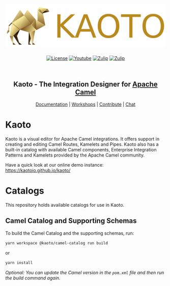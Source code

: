 <h1 align="center">
  <img src="https://github.com/KaotoIO/kaoto.io/blob/main/assets/media/logo-kaoto.png" alt="Kaoto">
</h1>

<p align=center>
  <a href="https://github.com/KaotoIO/catalogs/blob/main/LICENSE"><img src="https://img.shields.io/github/license/KaotoIO/catalogs?color=blue&style=for-the-badge" alt="License"/></a>
  <a href="https://www.youtube.com/@KaotoIO"><img src="https://img.shields.io/badge/Youtube-Follow-brightgreen?color=red&style=for-the-badge" alt="Youtube"" alt="Follow on Youtube"></a>
  <a href="https://camel.zulipchat.com/#narrow/stream/441302-kaoto"><img src="https://img.shields.io/badge/zulip-join_chat-brightgreen?color=yellow&style=for-the-badge" alt="Zulip"/></a>
  <a href="https://kaoto.io"><img src="https://img.shields.io/badge/Kaoto.io-Visit-white?color=indigo&style=for-the-badge" alt="Zulip"/></a>
</p><br/>

<h2 align="center">Kaoto - The Integration Designer for <a href="https://camel.apache.org">Apache Camel</a></h2>

<p align="center">
  <a href="https://kaoto.io/docs/installation">Documentation</a> | 
  <a href="https://kaoto.io/workshop/">Workshops</a> | 
  <a href="https://kaoto.io/contribute/">Contribute</a> | 
  <a href="https://camel.zulipchat.com/#narrow/stream/441302-kaoto">Chat</a>
</p>

# Kaoto
Kaoto is a visual editor for Apache Camel integrations. It offers support in creating and editing Camel Routes, Kamelets and Pipes. Kaoto also has a built-in catalog with available Camel components, Enterprise Integration Patterns and Kamelets provided by the Apache Camel community.

Have a quick look at our online demo instance:
https://kaotoio.github.io/kaoto/

# Catalogs
This repository holds available catalogs for use in Kaoto.

## Camel Catalog and Supporting Schemas
To build the Camel Catalog and the supporting schemas, run:
```sh
yarn workspace @kaoto/camel-catalog run build
```
or 
```sh
yarn install
```

_Optional: You can update the Camel version in the `pom.xml` file and then run the build command again._
